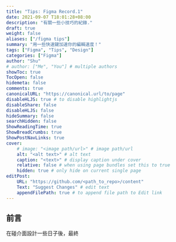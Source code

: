 ```yaml
---
title: "Tips: Figma Record.1"
date: 2021-09-07 T18:01:28+08:00
description: "有關一些小技巧的紀錄."
draft: true
weight: false
aliases: ["/figma tips"]
summary: "用一些快速鍵加速你的編輯速度！"
tags: ["Figma", "Tips", "Design"]
categories: ["Figma"]
author: "Shu"
# author: ["Me", "You"] # multiple authors
showToc: true
TocOpen: false
hidemeta: false
comments: true
canonicalURL: "https://canonical.url/to/page"
disableHLJS: true # to disable highlightjs
disableShare: false
disableHLJS: false
hideSummary: false
searchHidden: false
ShowReadingTime: true
ShowBreadCrumbs: true
ShowPostNavLinks: true
cover:
    # image: "<image path/url>" # image path/url
    alt: "<alt text>" # alt text
    caption: "<text>" # display caption under cover
    relative: false # when using page bundles set this to true
    hidden: true # only hide on current single page
editPost:
    URL: "https://github.com/<path_to_repo>/content"
    Text: "Suggest Changes" # edit text
    appendFilePath: true # to append file path to Edit link
---
```


## 前言

在碰介面設計一些日子後，最終
